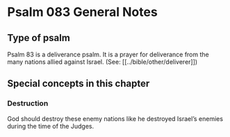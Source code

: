 # Psalm 083 General Notes
## Type of psalm

Psalm 83 is a deliverance psalm. It is a prayer for deliverance from the many nations allied against Israel. (See: [[../bible/other/deliverer]])

## Special concepts in this chapter

### Destruction
God should destroy these enemy nations like he destroyed Israel’s enemies during the time of the Judges.